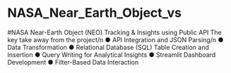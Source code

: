 # NASA_Near_Earth_Object_vs
#NASA Near-Earth Object (NEO) Tracking &amp; Insights using Public API
The key take away from the project/n
●	API Integration and JSON Parsing/n
●	 Data Transformation 
●	Relational Database (SQL) Table Creation and Insertion
●	Query Writing for Analytical Insights
●	Streamlit Dashboard Development
●	Filter-Based Data Interaction


